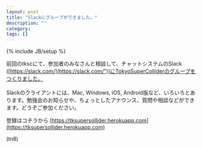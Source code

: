 ```yaml
---
layout: post
title: "Slackにグループができました。"
description: ""
category: 
tags: []
---
```

{% include JB/setup %}

前回のtkscにて、参加者のみなさんと相談して、チャットシステムのSlack ([https://slack.com/](https://slack.com/"))にTokyoSuperColliderのグループをつくりました。<br /><br />Slackのクライアントには、Mac, Windows, iOS, Android版など、いろいろとあります。勉強会のお知らせや、ちょっとしたアナウンス、質問や相談などができます。どうぞご参加ください。

登録はコチラから [https://tksupersollider.herokuapp.com](https://tksupersollider.herokuapp.com)

(tn8)
